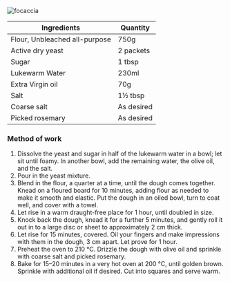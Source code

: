 ![focaccia](resource:assets/images/breadDoughProducts/focaccia.png)

| Ingredients                     | Quantity               |
|---------------------------------|------------------------|
| Flour, Unbleached all-purpose   | 750g                   |
| Active dry yeast                | 2 packets              |
| Sugar                           | 1 tbsp                 |
| Lukewarm Water                  | 230ml                  |
| Extra Virgin oil                | 70g                    |
| Salt                            | 1½ tbsp               |
| Coarse salt                     | As desired             |
| Picked rosemary                 | As desired             |


### **Method of work**
1. Dissolve the yeast and sugar in half of the lukewarm water in a bowl; let sit until foamy. In
another bowl, add the remaining water, the olive oil, and the salt.
2. Pour in the yeast mixture.
3. Blend in the flour, a quarter at a time, until the dough comes together. Knead on a floured board for 10 minutes, adding flour as needed to make it smooth and elastic. Put the dough in an oiled bowl, turn to coat well, and cover with a towel.
4. Let rise in a warm draught-free place for 1 hour, until doubled in size.
5. Knock back the dough, knead it for a further 5 minutes, and gently roll it out in to a large disc or sheet to approximately 2 cm thick.
6. Let rise for 15 minutes, covered. Oil your fingers and make impressions with them in the dough, 3 cm apart. Let prove for 1 hour.
7. Preheat the oven to 210 °C. Drizzle the dough with olive oil and sprinkle with coarse salt and picked rosemary.
8. Bake for 15–20 minutes in a very hot oven at 200 °C, until golden brown. Sprinkle with additional oil if desired. Cut into squares and serve warm.